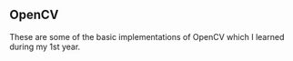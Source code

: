 ## OpenCV

These are some of the basic implementations of OpenCV which I learned during my 1st year.
